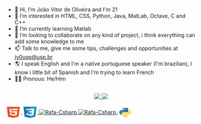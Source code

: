 ##
- 👋 Hi, I’m João Vitor de Oliveira and I'm 21
- 👀 I’m interested in HTML, CSS, Python, Java, MatLab, Octave, C and C++
- 🌱 I’m currently learning Matlab
- 💞️ I’m looking to collaborate on any kind of project, i think everything can add some knowledge to me
- 📫 Talk to me, give me some tips, challenges and opportunities at jv0usp@usp.br
- 🌎 I speak English and I'm a native portuguese speaker (I'm brazilian), I know i little bit of Spanish and I'm trying to learn French
- 🙋‍♂️ Pronous: He/Him
##
<div align="center">
  <a href="https://github.com/JvO763">
  <img height="180em" src="https://github-readme-stats.vercel.app/api?username=JvO763&show_icons=true&theme=bear&include_all_commits=true&count_private=true"/>
  <img height="180em" src="https://github-readme-stats.vercel.app/api/top-langs/?username=JvO763&layout=compact&langs_count=7&theme=bear"/>
</div>

<div style="display: inline_block"><br>
 
  <img align="center" alt="Rafa-HTML" height="30" width="40" src="https://raw.githubusercontent.com/devicons/devicon/master/icons/html5/html5-original.svg">
  <img align="center" alt="Rafa-CSS" height="30" width="40" src="https://raw.githubusercontent.com/devicons/devicon/master/icons/css3/css3-original.svg">
  <img align="center" alt="Rafa-Csharp" height="30" width="40" src="https://cdn.jsdelivr.net/gh/devicons/devicon/icons/c/c-original.svg">
  <img align="center" alt="Rafa-Csharp" height="30" width="40" src="https://cdn.jsdelivr.net/gh/devicons/devicon/icons/cplusplus/cplusplus-original.svg">
  <img align="center" alt="Rafa-Python" height="30" width="40" src="https://raw.githubusercontent.com/devicons/devicon/master/icons/python/python-original.svg">


</div>
  
  ##
